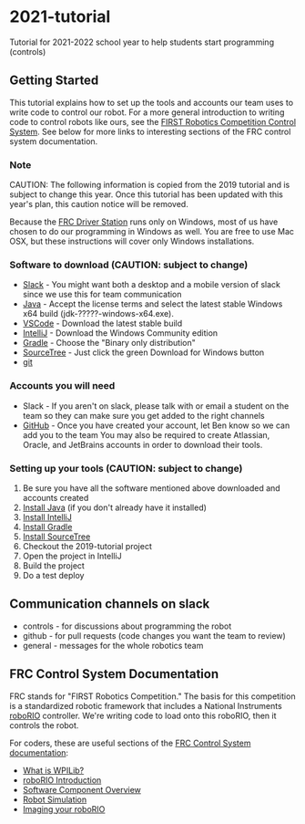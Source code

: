 # 2021-tutorial
Tutorial for 2021-2022 school year to help students start programming (controls)

## Getting Started

This tutorial explains how to set up the tools and accounts our team uses to write code to control our robot.  For a more general introduction to writing code to control robots like ours, see the [FIRST Robotics Competition Control System](https://docs.wpilib.org/en/stable/).  See below for more links to interesting sections of the FRC control system documentation.

### Note

CAUTION: The following information is copied from the 2019 tutorial and is subject to change this year.  Once this tutorial has been updated with this year's plan, this caution notice will be removed.

Because the [FRC Driver Station](https://docs.wpilib.org/en/stable/docs/controls-overviews/control-system-software.html#frc-driver-station-powered-by-ni-labview-windows-only) runs only on Windows, most of us have chosen to do our programming in Windows as well.  You are free to use Mac OSX, but these instructions will cover only Windows installations.

### Software to download (CAUTION: subject to change)
* [Slack](https://slack.com/downloads) - You might want both a desktop and a mobile version of slack since we use this for team communication
* [Java](https://www.oracle.com/technetwork/java/javase/downloads/index.html) - Accept the license terms and select the latest stable Windows x64 build (jdk-?????-windows-x64.exe). 
* [VSCode](https://code.visualstudio.com/) - Download the latest stable build
* [IntelliJ](https://www.jetbrains.com/idea/download/) - Download the Windows Community edition
* [Gradle](https://gradle.org/gradle-download/) - Choose the "Binary only distribution"
* [SourceTree](https://www.sourcetreeapp.com/) - Just click the green Download for Windows button
* [git](https://git-scm.com/)

### Accounts you will need
* Slack - If you aren't on slack, please talk with or email a student on the team so they can make sure you get added to the right channels
* [GitHub](https://github.com/join?source=header) - Once you have created your account, let Ben know so we can add you to the team
You may also be required to create Atlassian, Oracle, and JetBrains accounts in order to download their tools.

### Setting up your tools (CAUTION: subject to change)
1. Be sure you have all the software mentioned above downloaded and accounts created
2. [Install Java](https://github.com/frc5687/2019-tutorial/wiki/Install-Java) (if you don't already have it installed)
3. [Install IntelliJ](https://github.com/frc5687/2019-tutorial/wiki/Install-IntelliJ)
4. [Install Gradle](https://github.com/frc5687/2019-tutorial/wiki/Install-Gradle)
5. [Install SourceTree](https://github.com/frc5687/2019-tutorial/wiki/Install-SourceTree)
6. Checkout the 2019-tutorial project
7. Open the project in IntelliJ
8. Build the project
9. Do a test deploy

## Communication channels on slack

* controls - for discussions about programming the robot
* github - for pull requests (code changes you want the team to review)
* general - messages for the whole robotics team

## FRC Control System Documentation

FRC stands for "FIRST Robotics Competition."  The basis for this competition is a standardized robotic framework that includes a National Instruments [roboRIO](https://www.ni.com/en-us/support/model.roborio.html) controller.  We're writing code to load onto this roboRIO, then it controls the robot.

For coders, these are useful sections of the [FRC Control System documentation](https://docs.wpilib.org/en/stable/):

* [What is WPILib?](https://docs.wpilib.org/en/stable/docs/software/what-is-wpilib.html)
* [roboRIO Introduction](https://docs.wpilib.org/en/stable/docs/software/roborio-info/roborio-introduction.html)
* [Software Component Overview](https://docs.wpilib.org/en/stable/docs/controls-overviews/control-system-software.html)
* [Robot Simulation](https://docs.wpilib.org/en/stable/docs/software/wpilib-tools/robot-simulation/introduction.html)
* [Imaging your roboRIO](https://docs.wpilib.org/en/stable/docs/zero-to-robot/step-3/imaging-your-roborio.html)
